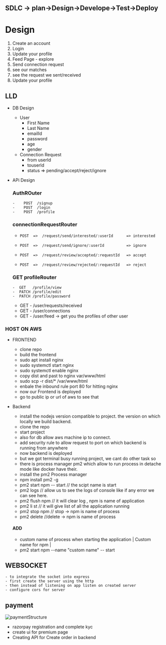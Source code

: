 ## SDLC -> plan->Design->Develope->Test->Deploy

# Design

1.  Create an account
2.  Login
3.  Update your profile
4.  Feed Page - explore
5.  Send connection request
6.  see our matches
7.  see the request we sent/received
8.  Update your profile

## LLD  

- DB Design 


  - User
    - First Name
    - Last Name
    - emailId
    - password
    - age
    - gender
  - Connection Request
    - from userId
    - touserId
    - status => pending/accept/reject/ignore

- APi Design

  ### AuthROuter

      -    POST  /signup
      -    POST  /login
      -    POST  /profile

  ### connectionRequestRouter

  -     POST  =>  /request/send/interested/:userId      => interested
  -     POST  =>  /request/send/ignore/:userId          => ignore
  -     POST  =>  /request/review/accepted/:requestId   => accept
  -     POST  =>  /request/review/rejected/:requestId   => reject

  ### GET profileRouter

      -  GET   /profile/view
      -  PATCH /profile/edit
      -  PATCH /profile/password

  - GET - /user/requests/received
  - GET - /user/connections
  - GET - /user/feed -> get you the profiles of other user




### HOST ON AWS
  - FRONTEND
     - clone repo
     - build the frontend
     - sudo apt install nginx
     - sudo systemctl start nginx
     - sudo systemctl enable nginx
     - copy dist and past to nginx var/www/html
     - sudo scp -r dist/* /var/www/html
     - enbale the inbound rule port 80 for hitting nginx
     - now our Frontend is deployed 
     - go to public ip or url of aws to see that
  
  - Backend
     - install the nodejs version compatible to project. the version on which locally we build backend.
     -  clone the repo
     - start project
     - also for db allow aws machine ip to connect.
     - add security rule to allow request to port on which backend is running from anywhere
     - now backend is deployed
     - but we got terminal busy running project, we cant do other task so
     - there is process manager pm2 which allow to run process in detache mode like docker have their.
     - install the pm2 Process manager
     - npm install pm2 -g
     - pm2 start npm -- start   // the scipt name is start
     - pm2 logs // allow us to see the logs of console like if any error we can see here.
     - pm2 flush npm  // it will clear log , npm is name of application
     - pm2 li st  // it will give list of all the application running
     - pm2 stop npm  // stop -> npm is name of process
     - pm2 delete //delete -> npm is name of process 
     #### ADD
      - custom name of process when starting the application
                        |  Custom name for npm |  
       - pm2 start npm --name "custom name" -- start



## WEBSOCKET
    - to integrate the socket into express
    - first create the server using the http
    - then instead of listening on app listen on created server
    - configure cors for server


## payment
  ![paymentStructure](https://github.com/user-attachments/assets/9f4f5913-9f76-4f54-9c75-fc0a69e1e7e8)
- razorpay registration and complete kyc
 - create ui for premium page
 - Creating API for Create order in backend
